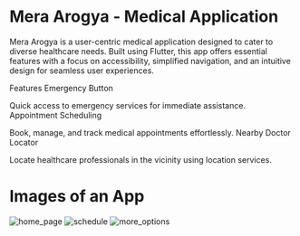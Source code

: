 # Mera Arogya - Medical Application
Mera Arogya is a user-centric medical application designed to cater to diverse healthcare needs. Built using Flutter, this app offers essential features with a focus on accessibility, simplified navigation, and an intuitive design for seamless user experiences.

Features
Emergency Button

Quick access to emergency services for immediate assistance.
Appointment Scheduling

Book, manage, and track medical appointments effortlessly.
Nearby Doctor Locator

Locate healthcare professionals in the vicinity using location services.

# Images of an App

![home_page](https://github.com/user-attachments/assets/670930c5-4a42-4df2-bd29-3bc9e8dd7798)
![schedule](https://github.com/user-attachments/assets/b92e0a59-61e3-42ed-9f47-ad2bac1a8c87)
![more_options](https://github.com/user-attachments/assets/6a93c4ec-9852-4cfc-b1f1-00c97a5fa21a)
